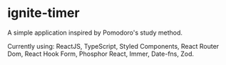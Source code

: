 # ignite-timer
A simple application inspired by Pomodoro's study method.


Currently using: ReactJS, TypeScript, Styled Components, React Router Dom, React Hook Form, Phosphor React, Immer, Date-fns, Zod.
